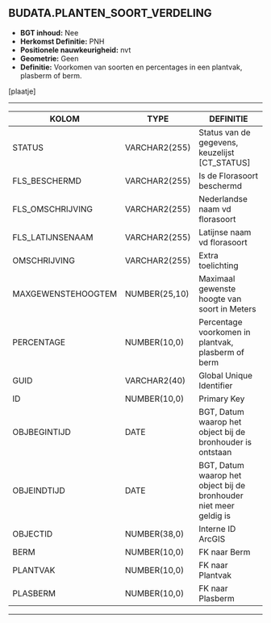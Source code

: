 ﻿## BUDATA.PLANTEN_SOORT_VERDELING


* __BGT inhoud:__ Nee
* __Herkomst Definitie:__ PNH
* __Positionele nauwkeurigheid:__ nvt
* __Geometrie:__ Geen
* __Definitie:__ Voorkomen van soorten en percentages in een plantvak, plasberm of berm. 

[plaatje]

***

|KOLOM                           	|TYPE          	|DEFINITIE|
|------                          	|----          	|-----    |
|STATUS                          	|VARCHAR2(255) 	|Status van de gegevens, keuzelijst [CT_STATUS]|
|FLS_BESCHERMD                   	|VARCHAR2(255) 	|Is de Florasoort beschermd|
|FLS_OMSCHRIJVING                	|VARCHAR2(255) 	|Nederlandse naam vd florasoort|
|FLS_LATIJNSENAAM                	|VARCHAR2(255) 	|Latijnse naam vd florasoort|
|OMSCHRIJVING                    	|VARCHAR2(255) 	|Extra toelichting|
|MAXGEWENSTEHOOGTEM              	|NUMBER(25,10) 	|Maximaal gewenste hoogte van soort in Meters|
|PERCENTAGE                      	|NUMBER(10,0)  	|Percentage voorkomen in plantvak, plasberm of berm|
|GUID                            	|VARCHAR2(40)  	|Global Unique Identifier|
|ID                              	|NUMBER(10,0)  	|Primary Key|
|OBJBEGINTIJD                    	|DATE          	|BGT, Datum waarop het object bij de bronhouder is ontstaan|
|OBJEINDTIJD                     	|DATE          	|BGT, Datum waarop het object bij de bronhouder niet meer geldig is|
|OBJECTID                        	|NUMBER(38,0)   |Interne ID ArcGIS|
|BERM                            	|NUMBER(10,0)  	|FK naar Berm|
|PLANTVAK                        	|NUMBER(10,0)  	|FK naar Plantvak|
|PLASBERM                        	|NUMBER(10,0)  	|FK naar Plasberm|

***
